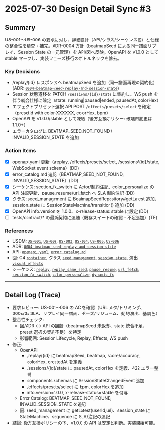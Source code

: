 # 2025-07-30 Design Detail Sync #3

## Summary
US-001〜US-006 の要求に対し、詳細設計（API/クラス/シーケンス図）と仕様の整合性を精査・補完。ADR-0004 方針（beatmapSeed による同一譜面リプレイ、Session State の一元管理）を API/図へ反映。OpenAPI を v1.0.0 として stable マークし、実装フェーズ移行のボトルネックを除去。

### Key Decisions
- /replay/{id} レスポンスへ beatmapSeed を追加（同一譜面再現の契約化）(ADR: [`0004-beatmap-seed-replay-and-session-state`](docs/03_design/adr/0004-beatmap-seed-replay-and-session-state.md))
- Session 状態遷移を PATCH `/sessions/{id}/state` に集約し、WS push を伴う統合仕様に確定（state: running|paused|ended, pausedAt, colorHex）
- エフェクトプリセット選択 API POST `/effects/presets/select` を確定（presetId with color-XXXXXX, colorHex, bpm）
- OpenAPI を v1.0.0/stable として凍結（後方互換ポリシー: 破壊的変更は 1.1.0+）
- エラーカタログに BEATMAP_SEED_NOT_FOUND / INVALID_SESSION_STATE を追加

### Action Items
- [x] openapi.yaml 更新（/replay, /effects/presets/select, /sessions/{id}/state, WebSocket event schema）(DD)
- [x] error_catalog.md 追記（BEATMAP_SEED_NOT_FOUND, INVALID_SESSION_STATE）(DD)
- [x] シーケンス: section_fx_switch に Actor/制約注記、color_personalize の API 注記更新、pause_resume/url_fetch へ SLA 制約注記 (DD)
- [x] クラス: seed_management に BeatmapSeedRepository#getLatest 追加、session_state に SessionStateMachine/transition() 追加 (DD)
- [x] OpenAPI info.version を 1.0.0、x-release-status: stable に設定 (DD)
- [ ] tests/contract/* の最新契約に追随（既存スイートの確認・不足追加）(TE)

### References
- USDM: [`US-001`](docs/02_requirements/usdm/US-001.yaml), [`US-002`](docs/02_requirements/usdm/US-002.yaml), [`US-003`](docs/02_requirements/usdm/US-003.yaml), [`US-004`](docs/02_requirements/usdm/US-004.yaml), [`US-005`](docs/02_requirements/usdm/US-005.yaml), [`US-006`](docs/02_requirements/usdm/US-006.yaml)
- ADR: [`0004-beatmap-seed-replay-and-session-state`](docs/03_design/adr/0004-beatmap-seed-replay-and-session-state.md)
- API: [`openapi.yaml`](docs/03_design/api/openapi.yaml), [`error_catalog.md`](docs/03_design/api/error_catalog.md)
- 図: C4 [`container`](docs/03_design/diagrams/c4/container.puml), クラス [`seed_management`](docs/03_design/diagrams/class/seed_management.puml), [`session_state`](docs/03_design/diagrams/class/session_state.puml), 演出 [`visual_effects`](docs/03_design/diagrams/class/visual_effects.puml)
- シーケンス: [`replay`](docs/03_design/diagrams/sequence/replay.puml), [`replay_same_seed`](docs/03_design/diagrams/sequence/replay_same_seed.puml), [`pause_resume`](docs/03_design/diagrams/sequence/pause_resume.puml), [`url_fetch`](docs/03_design/diagrams/sequence/url_fetch.puml), [`section_fx_switch`](docs/03_design/diagrams/sequence/section_fx_switch.puml), [`color_personalize`](docs/03_design/diagrams/sequence/color_personalize.puml), [`dynamic_fx`](docs/03_design/diagrams/sequence/dynamic_fx.puml)

---

## Detail Log (Trace)
- 要求レビュー: US-001〜006 の AC を確認（URL メタ/トリミング、300s/3s SLA、リプレイ同一譜面、ポーズ/リジューム、動的演出、基調色）
- 整合性チェック:
  - 図/ADR ↔ API の齟齬（beatmapSeed 未返却、state 統合不足、preset 選択の契約不足）を特定
  - 影響範囲: Session Lifecycle, Replay, Effects, WS push
- 修正:
  - OpenAPI
    - /replay/{id} に beatmapSeed, beatmap, score/accuracy, colorHex, createdAt を定義
    - /sessions/{id}/state に pausedAt, colorHex を定義、422 エラー整備
    - components.schemas に SessionStateChangedEvent 追加
    - /effects/presets/select に bpm, colorHex を追加
    - info.version=1.0.0, x-release-status=stable を付与
  - Error Catalog: BEATMAP_SEED_NOT_FOUND, INVALID_SESSION_STATE を追記
  - 図: seed_management に getLatest(userId,url)、session_state に StateMachine、sequence に SLA/注記の追記
- 結論: 後方互換ポリシーの下、v1.0.0 の API は安定と判断。実装開始可能。
